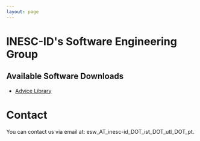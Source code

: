 ```yaml
---
layout: page
---
```


# INESC-ID's Software Engineering Group

## Available Software Downloads

 * [Advice Library](http://inesc-id-esw.github.com/advice)


# Contact

You can contact us via email at: esw_AT_inesc-id_DOT_ist_DOT_utl_DOT_pt.

